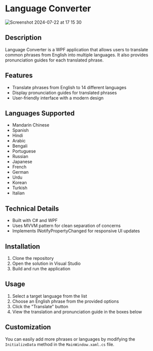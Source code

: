 # Language Converter
![Screenshot 2024-07-22 at 17 15 30](https://github.com/user-attachments/assets/bcde6c6d-b3e8-401b-a178-3727833714b4)


## Description
Language Converter is a WPF application that allows users to translate common phrases from English into multiple languages. It also provides pronunciation guides for each translated phrase.

## Features
- Translate phrases from English to 14 different languages
- Display pronunciation guides for translated phrases
- User-friendly interface with a modern design

## Languages Supported
- Mandarin Chinese
- Spanish
- Hindi
- Arabic
- Bengali
- Portuguese
- Russian
- Japanese
- French
- German
- Urdu
- Korean
- Turkish
- Italian

## Technical Details
- Built with C# and WPF
- Uses MVVM pattern for clean separation of concerns
- Implements INotifyPropertyChanged for responsive UI updates

## Installation
1. Clone the repository
2. Open the solution in Visual Studio
3. Build and run the application

## Usage
1. Select a target language from the list
2. Choose an English phrase from the provided options
3. Click the "Translate" button
4. View the translation and pronunciation guide in the boxes below

## Customization
You can easily add more phrases or languages by modifying the `InitializeData` method in the `MainWindow.xaml.cs` file.
